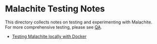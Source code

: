 # Malachite Testing Notes

This directory collects notes on testing and experimenting with Malachite.
For more comprehensive testing, please see [QA](../../qa).

- [Testing Malachite locally with Docker](./local.md)
